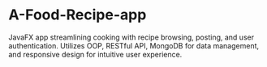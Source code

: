 # A-Food-Recipe-app
JavaFX app streamlining cooking with recipe browsing, posting, and user authentication. Utilizes OOP, RESTful API, MongoDB for data management, and responsive design for intuitive user experience.
